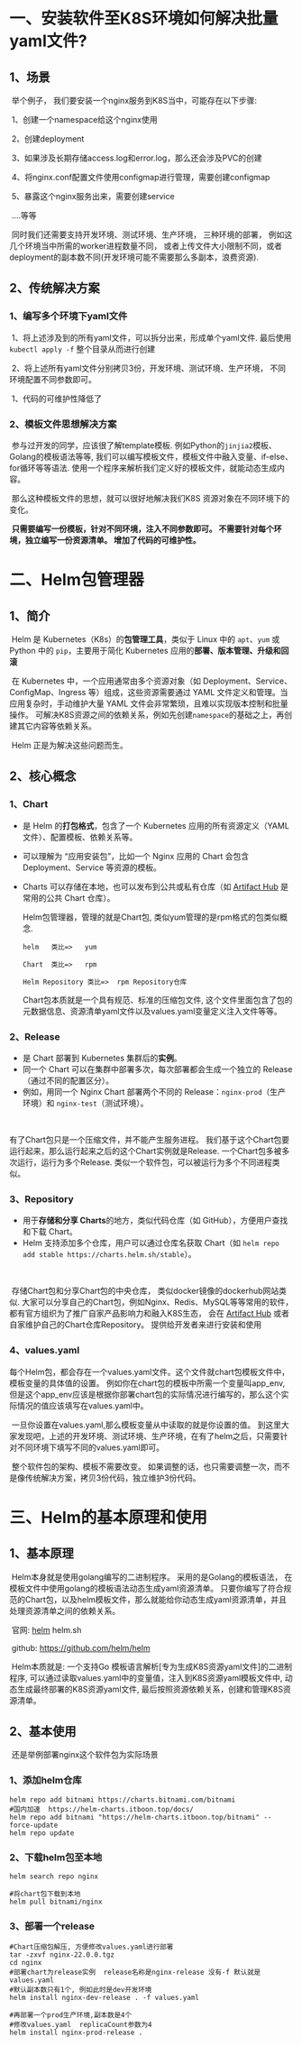 # 一、安装软件至K8S环境如何解决批量yaml文件?

## 1、场景

​	举个例子， 我们要安装一个nginx服务到K8S当中，可能存在以下步骤:

​		1、创建一个namespace给这个nginx使用

​		2、创建deployment

​		3、如果涉及长期存储access.log和error.log，那么还会涉及PVC的创建

​		4、将nginx.conf配置文件使用configmap进行管理，需要创建configmap

​		5、暴露这个nginx服务出来，需要创建service

​	....等等

​	同时我们还需要支持开发环境、测试环境、生产环境， 三种环境的部署， 例如这几个环境当中所需的worker进程数量不同， 或者上传文件大小限制不同，或者deployment的副本数不同(开发环境可能不需要那么多副本，浪费资源).

## 2、传统解决方案

### 1、编写多个环境下yaml文件

​	1、将上述涉及到的所有yaml文件，可以拆分出来，形成单个yaml文件.  最后使用`kubectl apply -f`  整个目录从而进行创建

​	2、将上述所有yaml文件分别拷贝3份，开发环境、测试环境、生产环境， 不同环境配置不同参数即可。



​	1、代码的可维护性降低了

### 2、模板文件思想解决方案

​	参与过开发的同学，应该很了解template模板.  例如Python的`jinjia2`模板、Golang的模板语法等等,  我们可以编写模板文件，模板文件中融入变量、if-else、for循环等等语法.  使用一个程序来解析我们定义好的模板文件，就能动态生成内容。

​	那么这种模板文件的思想，就可以很好地解决我们K8S 资源对象在不同环境下的变化。

​	**只需要编写一份模板，针对不同环境，注入不同参数即可。 不需要针对每个环境，独立编写一份资源清单。 增加了代码的可维护性。**

# 二、Helm包管理器

## 1、简介

​	Helm 是 Kubernetes（K8s）的**包管理工具**，类似于 Linux 中的 `apt`、`yum` 或 Python 中的 `pip`，主要用于简化 Kubernetes 应用的**部署、版本管理、升级和回滚**

​	在 Kubernetes 中，一个应用通常由多个资源对象（如 Deployment、Service、ConfigMap、Ingress 等）组成，这些资源需要通过 YAML 文件定义和管理。当应用复杂时，手动维护大量 YAML 文件会非常繁琐，且难以实现版本控制和批量操作。 可解决K8S资源之间的依赖关系，例如先创建`namespace`的基础之上，再创建其它内容等依赖关系。

​	Helm 正是为解决这些问题而生。

## 2、核心概念

### 1、**Chart**

- 是 Helm 的**打包格式**，包含了一个 Kubernetes 应用的所有资源定义（YAML 文件）、配置模板、依赖关系等。
- 可以理解为 “应用安装包”，比如一个 Nginx 应用的 Chart 会包含 Deployment、Service 等资源的模板。
- Charts 可以存储在本地，也可以发布到公共或私有仓库（如 [Artifact Hub](https://artifacthub.io/) 是常用的公共 Chart 仓库）。

   

   Helm包管理器，管理的就是Chart包, 类似yum管理的是rpm格式的包类似概念.  

   ```shell
   helm   类比=>   yum
   
   Chart  类比=>   rpm
   
   Helm Repository 类比=>  rpm Repository仓库
   ```
   
   Chart包本质就是一个具有规范、标准的压缩包文件, 这个文件里面包含了包的元数据信息、资源清单yaml文件以及values.yaml变量定义注入文件等等。

### 2、**Release**

- 是 Chart 部署到 Kubernetes 集群后的**实例**。
- 同一个 Chart 可以在集群中部署多次，每次部署都会生成一个独立的 Release（通过不同的配置区分）。
- 例如，用同一个 Nginx Chart 部署两个不同的 Release：`nginx-prod`（生产环境）和 `nginx-test`（测试环境）。

​    

   有了Chart包只是一个压缩文件，并不能产生服务进程。 我们基于这个Chart包要运行起来，那么运行起来之后的这个Chart实例就是Release. 一个Chart包多被多次运行，运行为多个Release.  类似一个软件包，可以被运行为多个不同进程类似。

### **3、Repository**

- 用于**存储和分享 Charts**的地方，类似代码仓库（如 GitHub），方便用户查找和下载 Chart。
- Helm 支持添加多个仓库，用户可以通过仓库名获取 Chart（如 `helm repo add stable https://charts.helm.sh/stable`）。

​	

​    存储Chart包和分享Chart包的中央仓库， 类似docker镜像的dockerhub网站类似. 大家可以分享自己的Chart包，例如Nginx、Redis、MySQL等等常用的软件， 都有官方组织为了推广自家产品影响力和融入K8S生态， 会在 [Artifact Hub](https://artifacthub.io/) 或者自家维护自己的Chart仓库Repository。 提供给开发者来进行安装和使用

### 4、values.yaml

​	每个Helm包，都会存在一个values.yaml文件。这个文件就chart包模板文件中，模板变量的具体值的设置。  例如你在chart包的模板中所需一个变量叫app_env,  但是这个app_env应该是根据你部署chart包的实际情况进行编写的，那么这个实际情况的值应该填写在values.yaml中。

​	一旦你设置在values.yaml,那么模板变量从中读取的就是你设置的值。  到这里大家发现吧，上述的开发环境、测试环境、生产环境，在有了helm之后，只需要针对不同环境下填写不同的values.yaml即可。

​	整个软件包的架构、模板不需要改变。 如果调整的话，也只需要调整一次，而不是像传统解决方案，拷贝3份代码，独立维护3份代码。

# 三、Helm的基本原理和使用

## 1、基本原理

​	Helm本身就是使用golang编写的二进制程序。 采用的是Golang的模板语法， 在模板文件中使用golang的模板语法动态生成yaml资源清单。  只要你编写了符合规范的Chart包，以及helm模板文件，那么就能给你动态生成yaml资源清单，并且处理资源清单之间的依赖关系。

​	官网: [helm](http://helm.sh)  helm.sh

​	github: https://github.com/helm/helm



​	Helm本质就是:   一个支持Go 模板语言解析[专为生成K8S资源yaml文件]的二进制程序, 可以通过读取values.yaml中的变量值，注入到K8S资源yaml模板文件中, 动态生成最终部署的K8S资源yaml文件, 最后按照资源依赖关系，创建和管理K8S资源清单。


## 2、基本使用

​	还是举例部署nginx这个软件包为实际场景

### 1、添加helm仓库

```shell
helm repo add bitnami https://charts.bitnami.com/bitnami
#国内加速  https://helm-charts.itboon.top/docs/
helm repo add bitnami "https://helm-charts.itboon.top/bitnami" --force-update
helm repo update
```

### 2、下载helm包至本地

```shell
helm search repo nginx

#将chart包下载到本地
helm pull bitnami/nginx  
```

### 3、部署一个release

```shell
#Chart压缩包解压, 方便修改values.yaml进行部署
tar -zxvf nginx-22.0.0.tgz
cd nginx
#部署chart为release实例  release名称是nginx-release 没有-f 默认就是 values.yaml
#默认副本数只有1个, 例如此时是dev开发环境
helm install nginx-dev-release . -f values.yaml

#再部署一个prod生产环境,副本数是4个
#修改values.yaml  replicaCount参数为4
helm install nginx-prod-release .

```





